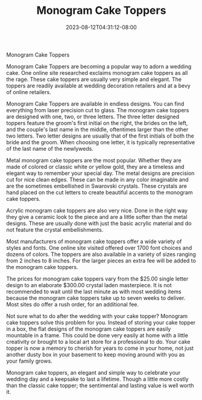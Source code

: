 ﻿---
title: "Monogram Cake Toppers"
date: 2023-08-12T04:31:12-08:00
description: "Monograms Tips for Web Success"
featured_image: "/images/Monograms.jpg"
tags: ["Monograms"]
---

Monogram Cake Toppers

Monogram Cake Toppers are becoming a popular way to adorn a wedding cake. One online site researched exclaims monogram cake toppers as all the rage. These cake toppers are usually very simple and elegant. The toppers are readily available at wedding decoration retailers and at a bevy of online retailers. 

Monogram Cake Toppers are available in endless designs. You can find everything from laser precision cut to glass. The monogram cake toppers are designed with one, two, or three letters. The three letter designed toppers feature the groom's first initial on the right, the brides on the left, and the couple's last name in the middle, oftentimes larger than the other two letters. Two letter designs are usually that of the first initials of both the bride and the groom. When choosing one letter, it is typically representative of the last name of the newlyweds. 

Metal monogram cake toppers are the most popular. Whether they are made of colored or classic white or yellow gold, they are a timeless and elegant way to remember your special day. The metal designs are precision cut for nice clean edges. These can be made in any color imaginable and are the sometimes embellished in Swarovski crystals.  These crystals are hand placed on the cut letters to create beautiful accents to the monogram cake toppers. 

Acrylic monogram cake toppers are also very nice. Done in the right way they give a ceramic look to the piece and are a little softer than the metal designs. These are usually done with just the basic acrylic material and do not feature the crystal embellishments.

Most manufacturers of monogram cake toppers offer a wide variety of styles and fonts. One online site visited offered over 1700 font choices and dozens of colors. The toppers are also available in a variety of sizes ranging from 2 inches to 8 inches. For the larger pieces an extra fee will be added to the monogram cake toppers. 

The prices for monogram cake toppers vary from the $25.00 single letter design to an elaborate $300.00 crystal laden masterpiece. It is not recommended to wait until the last minute as with most wedding items because the monogram cake toppers take up to seven weeks to deliver. Most sites do offer a rush order, for an additional fee. 

Not sure what to do after the wedding with your cake topper? Monogram cake toppers solve this problem for you. Instead of storing your cake topper in a box, the flat designs of the monogram cake toppers are easily mountable in a frame. This could be done very easily at home with a little creativity or brought to a local art store for a professional to do. Your cake topper is now a memory to cherish for years to come in your home, not just another dusty box in your basement to keep moving around with you as your family grows. 

Monogram cake toppers, an elegant and simple way to celebrate your wedding day and a keepsake to last a lifetime. Though a little more costly than the classic cake topper; the sentimental and lasting value is well worth it. 

